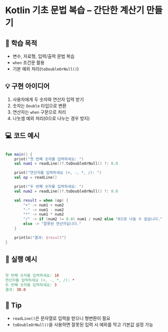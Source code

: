 # Kotlin 기초 문법 복습 – 간단한 계산기 만들기

## 📌 학습 목적

- 변수, 자료형, 입력/출력 문법 복습
- `when` 조건문 활용
- 기본 예외 처리(`toDoubleOrNull()`)

## 💡 구현 아이디어

1. 사용자에게 두 숫자와 연산자 입력 받기
2. 숫자는 `Double` 타입으로 변환
3. 연산자는 `when` 구문으로 처리
4. 나눗셈 예외 처리(0으로 나누는 경우 방지)

## 💻 코드 예시

```kotlin

fun main() {
    print("첫 번째 숫자를 입력하세요: ")
    val num1 = readLine()?.toDoubleOrNull() ?: 0.0

    print("연산자를 입력하세요 (+, -, *, /): ")
    val op = readLine()

    print("두 번째 숫자를 입력하세요: ")
    val num2 = readLine()?.toDoubleOrNull() ?: 0.0

    val result = when (op) {
        "+" -> num1 + num2
        "-" -> num1 - num2
        "*" -> num1 * num2
        "/" -> if (num2 != 0.0) num1 / num2 else "0으로 나눌 수 없습니다."
        else -> "잘못된 연산자입니다."
    }

    println("결과: $result")
}

```

## 📝 실행 예시

```makefile

첫 번째 숫자를 입력하세요: 10
연산자를 입력하세요 (+, -, *, /): *
두 번째 숫자를 입력하세요: 3
결과: 30.0

```

## 📎 Tip

- `readLine()`은 문자열로 입력을 받으니 형변환이 필요
- `toDoubleOrNull()`을 사용하면 잘못된 입력 시 예외를 막고 기본값 설정 가능

